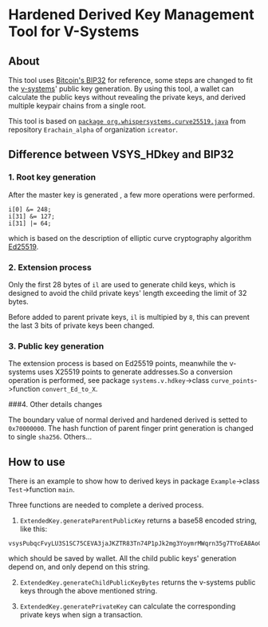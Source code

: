 # Hardened Derived Key Management Tool for V-Systems

## About
This tool uses [Bitcoin's BIP32](https://github.com/bitcoin/bips/blob/master/bip-0032.mediawiki) for reference, some steps are 
changed to fit the [v-systems](https://github.com/virtualeconomy)' public key generation.
By using this tool, a wallet can calculate the public keys without revealing the private keys, and derived multiple keypair 
chains from a single root.

This tool is based on [`package org.whispersystems.curve25519.java`](https://github.com/icreator/Erachain_public/tree/master/org/whispersystems/curve25519/java) from repository `Erachain_alpha` of organization
`icreator`.

## Difference between VSYS_HDkey and BIP32

### 1. Root key generation

After the master key is generated , a few more operations were performed.
```
i[0] &= 248;
i[31] &= 127;
i[31] |= 64;
```
which is based on the description of elliptic curve cryptography algorithm [Ed25519](http://ed25519.cr.yp.to).

### 2. Extension process


Only the first 28 bytes of `il` are used to generate child keys, which is designed to avoid the child private keys' length 
exceeding the limit of 32 bytes. 

Before added to parent private keys, `il` is multipied by `8`, this can prevent the last 3 bits of private keys been changed.

### 3. Public key generation

The extension process is based on Ed25519 points, meanwhile the v-systems uses X25519 points to generate addresses.So a conversion 
operation is performed, see package `systems.v.hdkey`->class `curve_points`->function `convert_Ed_to_X`.

###4. Other details changes

The boundary value of normal derived and hardened derived is setted to `0x70000000`.
The hash function of parent finger print generation is changed to single `sha256`.
Others...
## How to use

There is an example to show how to derived keys in package `Example`->class `Test`->function `main`.

Three functions are needed to complete a derived process.

1. `ExtendedKey.generateParentPublicKey` returns a base58 encoded string, like this:
```
vsysPubqcFvyLU3S1SC75CEVA3jaJKZTR83Tn74P1pJk2mg3YoymrMWqrn35g7TYoEA8AoCdyohQt8Lj3MhqBZJUKQDmxEE3AVR94L6tUXHx4
```
which should be saved by wallet.
All the child public keys' generation depend on, and only depend on this string.

2. `ExtendedKey.generateChildPublicKeyBytes` returns the v-systems public keys through the above mentioned string.

3. `ExtendedKey.generatePrivateKey` can calculate the corresponding private keys when sign a transaction. 




